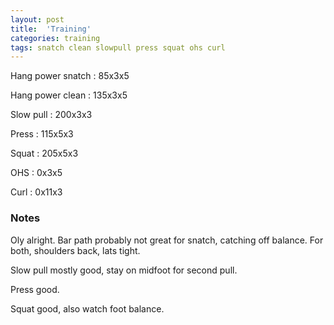 ```yaml
---
layout: post
title:  'Training'
categories: training
tags: snatch clean slowpull press squat ohs curl
---
```


Hang power snatch   :   85x3x5

Hang power clean    :   135x3x5

Slow pull   :   200x3x3

Press   :   115x5x3

Squat   :   205x5x3

OHS     :   0x3x5

Curl    :   0x11x3


### Notes

Oly alright. Bar path probably not great for snatch, catching off balance. For both,
shoulders back, lats tight.

Slow pull mostly good, stay on midfoot for second pull.

Press good.

Squat good, also watch foot balance.
